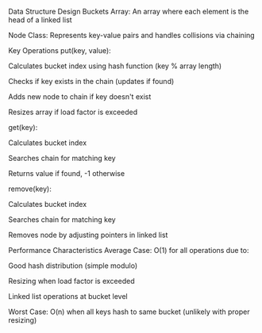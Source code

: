 Data Structure Design
Buckets Array: An array where each element is the head of a linked list

Node Class: Represents key-value pairs and handles collisions via chaining

Key Operations
put(key, value):

Calculates bucket index using hash function (key % array length)

Checks if key exists in the chain (updates if found)

Adds new node to chain if key doesn't exist

Resizes array if load factor is exceeded

get(key):

Calculates bucket index

Searches chain for matching key

Returns value if found, -1 otherwise

remove(key):

Calculates bucket index

Searches chain for matching key

Removes node by adjusting pointers in linked list

Performance Characteristics
Average Case: O(1) for all operations due to:

Good hash distribution (simple modulo)

Resizing when load factor is exceeded

Linked list operations at bucket level

Worst Case: O(n) when all keys hash to same bucket (unlikely with proper resizing)